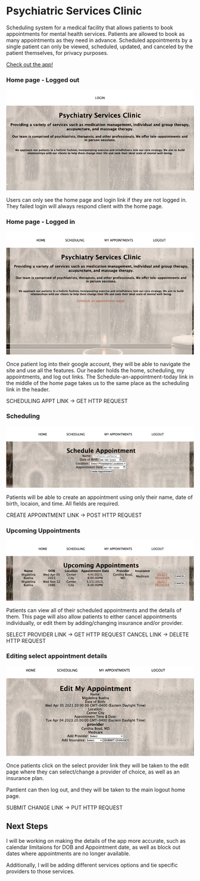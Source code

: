 # Psychiatric Services Clinic

Scheduling system for a medical facility that allows patients to book appointments for mental health services. 
Patients are allowed to book as many appointments as they need in advance. 
Scheduled appointments by a single patient can only be viewed, scheduled, updated, and canceled by the patient themselves, for privacy purposes. 

<a href="https://dull-rose-rooster-kilt.cyclic.app/">Check out the app!</a>


### Home page - Logged out  

![LOGGED-OUT-HOME](public/images/LOGGED-OUT-HOME.png)

Users can only see the home page and login link if they are not logged in.
They failed login will always respond client with the home page. 


### Home page - Logged in

![LOGGED-IN-HOME](public/images/LOGGED-IN-HOME.png)

Once patient log into their google account, they will be able to navigate the site and use all the features. Our header holds the home, scheduling, my appointments, and log out links. 
The Schedule-an-appointment-today link in the middle of the home page takes us to the same place as the scheduling link in the header. 

SCHEDULING APPT LINK -> GET HTTP REQUEST

### Scheduling 

![SCHEDULING](public/images/SCHEDULING.png)

Patients will be able to create an appointment using only their name, date of birth, locaion, and time. All fields are required. 

CREATE APPOINTMENT LINK -> POST HTTP REQUEST

### Upcoming Uppointments

![MY-APPOINTS](public/images/MY-APPOINTS.png)

Patients can view all of their scheduled appointments and the details of them.
This page will also allow patients to either cancel appointments individually, or edit them by adding/changing insurance and/or provider. 

SELECT PROVIDER LINK -> GET HTTP REQUEST
CANCEL LINK -> DELETE HTTP REQUEST

### Editing select appointment details
![EDIT-APPOINT](public/images/EDIT-APPOINT.png)

Once patients click on the select provider link they will be taken to the edit page where they can select/change a provider of choice, as well as an insurance plan.

Pantient can then log out, and they will be taken to the main logout home page. 

SUBMIT CHANGE LINK -> PUT HTTP REQUEST

## Next Steps 
I will be working on making the details of the app more accurate, such as calendar limitaions for DOB and Appointment date, as well as block out dates where appointments are no longer available.

Additionally, I will be adding different services options and tie specific providers to those services. 